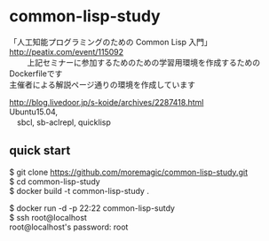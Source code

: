 # common-lisp-study

「人工知能プログラミングのための Common Lisp 入門」  
http://peatix.com/event/115092  
　　
上記セミナーに参加するためのための学習用環境を作成するためのDockerfileです  
主催者による解説ページ通りの環境を作成しています  　
  
http://blog.livedoor.jp/s-koide/archives/2287418.html  
  Ubuntu15.04,   
　sbcl, sb-aclrepl, quicklisp  
  
## quick start
$ git clone https://github.com/moremagic/common-lisp-study.git  
$ cd common-lisp-study  
$ docker build -t common-lisp-study .  
  
$ docker run -d -p 22:22 common-lisp-sutdy  
$ ssh root@localhost  
root@localhost's password: root  

